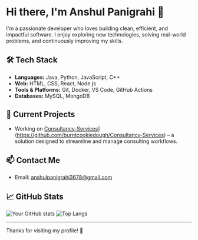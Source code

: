 # Hi there, I'm Anshul Panigrahi 👋

I'm a passionate developer who loves building clean, efficient, and impactful software. I enjoy exploring new technologies, solving real-world problems, and continuously improving my skills.

## 🛠️ Tech Stack
- **Languages:** Java, Python, JavaScript, C++
- **Web:** HTML, CSS, React, Node.js
- **Tools & Platforms:** Git, Docker, VS Code, GitHub Actions
- **Databases:** MySQL, MongoDB

## 🔭 Current Projects
- Working on [Consultancy-Services]([https://github.com/yourusername/Consultancy-Services)](https://github.com/burntcookiedough/Consultancy-Services) – a solution designed to streamline and manage consulting workflows.

## 📫 Contact Me
- Email: anshulpanigrahi3678@gmail.com

## 📈 GitHub Stats
![Your GitHub stats](https://github-readme-stats.vercel.app/api?username=yourusername&show_icons=true&theme=github_dark&hide_border=true)
![Top Langs](https://github-readme-stats.vercel.app/api/top-langs/?username=yourusername&layout=compact&theme=github_dark&hide_border=true)

---

Thanks for visiting my profile! 👋
